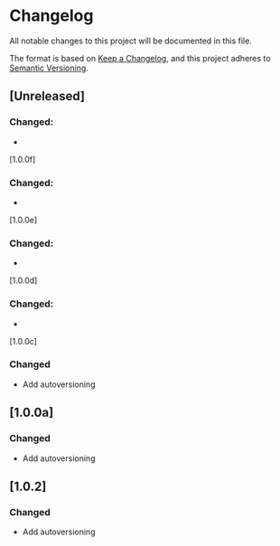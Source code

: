 # Changelog

All notable changes to this project will be documented in this file.

The format is based on [Keep a Changelog](https://keepachangelog.com/en/1.0.0/),
and this project adheres to [Semantic Versioning](https://semver.org/spec/v2.0.0.html).

## [Unreleased]
### Changed:
- 
[1.0.0f]
### Changed:
- 
[1.0.0e]
### Changed:
- 
[1.0.0d]
### Changed:
- 
[1.0.0c]

### Changed

- Add autoversioning
  
## [1.0.0a]

### Changed

- Add autoversioning


## [1.0.2]

### Changed

- Add autoversioning
